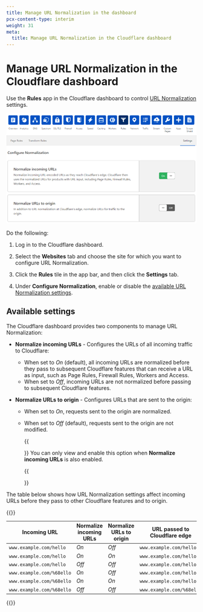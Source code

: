 ```yaml
---
title: Manage URL Normalization in the dashboard
pcx-content-type: interim
weight: 31
meta:
  title: Manage URL Normalization in the Cloudflare dashboard
---
```


# Manage URL Normalization in the Cloudflare dashboard

Use the **Rules** app in the Cloudflare dashboard to control [URL Normalization](/rules/normalization/) settings.

![Configure Normalization](../static/normalization/url-normalization-settings.png)

Do the following:

1.  Log in to the Cloudflare dashboard.

2.  Select the **Websites** tab and choose the site for which you want to configure URL Normalization.

3.  Click the **Rules** tile in the app bar, and then click the **Settings** tab.

4.  Under **Configure Normalization**, enable or disable the [available URL Normalization settings](#available-settings).

## Available settings

The Cloudflare dashboard provides two components to manage URL Normalization:

- **Normalize incoming URLs** - Configures the URLs of all incoming traffic to Cloudflare:

  - When set to _On_ (default), all incoming URLs are normalized before they pass to subsequent Cloudflare features that can receive a URL as input, such as Page Rules, Firewall Rules, Workers and Access.
  - When set to _Off_, incoming URLs are not normalized before passing to subsequent Cloudflare features.

- **Normalize URLs to origin** - Configures URLs that are sent to the origin:

  - When set to _On_, requests sent to the origin are normalized.
  - When set to _Off_ (default), requests sent to the origin are not modified.

    {{<Aside type="note" header="Note">}}
    You can only view and enable this option when **Normalize incoming URLs** is also enabled.

    {{</Aside>}}

The table below shows how URL Normalization settings affect incoming URLs before they pass to other Cloudflare features and to origin.

{{<table-wrap>}}

| Incoming URL              | Normalize incoming URLs | Normalize URLs to origin | URL passed to Cloudflare edge | URL passed to origin      |
| ------------------------- | ----------------------- | ------------------------ | ----------------------------- | ------------------------- |
| `www.example.com/hello`   | _On_                    | _Off_                    | `www.example.com/hello`       | `www.example.com/hello`   |
| `www.example.com/hello`   | _On_                    | _On_                     | `www.example.com/hello`       | `www.example.com/hello`   |
| `www.example.com/hello`   | _Off_                   | _Off_                    | `www.example.com/hello`       | `www.example.com/hello`   |
| `www.example.com/%68ello` | _On_                    | _Off_                    | `www.example.com/hello`       | `www.example.com/%68ello` |
| `www.example.com/%68ello` | _On_                    | _On_                     | `www.example.com/hello`       | `www.example.com/hello`   |
| `www.example.com/%68ello` | _Off_                   | _Off_                    | `www.example.com/%68ello`     | `www.example.com/%68ello` |

{{</table-wrap>}}
